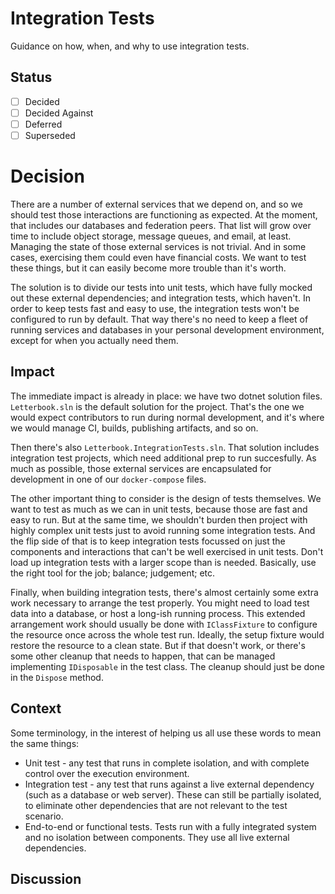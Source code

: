 ﻿# Integration Tests

Guidance on how, when, and why to use integration tests.

## Status

- [ ] Decided
- [ ] Decided Against
- [ ] Deferred
- [ ] Superseded

# Decision

There are a number of external services that we depend on, and so we should test those interactions are functioning as expected. At the moment, that includes our databases and federation peers. That list will grow over time to include object storage, message queues, and email, at least. Managing the state of those external services is not trivial. And in some cases, exercising them could even have financial costs. We want to test these things, but it can easily become more trouble than it's worth.

The solution is to divide our tests into unit tests, which have fully mocked out these external dependencies; and integration tests, which haven't. In order to keep tests fast and easy to use, the integration tests won't be configured to run by default. That way there's no need to keep a fleet of running services and databases in your personal development environment, except for when you actually need them.

## Impact

The immediate impact is already in place: we have two dotnet solution files. `Letterbook.sln` is the default solution for the project. That's the one we would expect contributors to run during normal development, and it's where we would manage CI, builds, publishing artifacts, and so on. 

Then there's also `Letterbook.IntegrationTests.sln`. That solution includes integration test projects, which need additional prep to run succesfully. As much as possible, those external services are encapsulated for development in one of our `docker-compose` files.

The other important thing to consider is the design of tests themselves. We want to test as much as we can in unit tests, because those are fast and easy to run. But at the same time, we shouldn't burden then project with highly complex unit tests just to avoid running some integration tests. And the flip side of that is to keep integration tests focussed on just the components and interactions that can't be well exercised in unit tests. Don't load up integration tests with a larger scope than is needed. Basically, use the right tool for the job; balance; judgement; etc.

Finally, when building integration tests, there's almost certainly some extra work necessary to arrange the test properly. You might need to load test data into a database, or host a long-ish running process. This extended arrangement work should usually be done with `IClassFixture` to configure the resource once across the whole test run. Ideally, the setup fixture would restore the resource to a clean state. But if that doesn't work, or there's some other cleanup that needs to happen, that can be managed implementing `IDisposable` in the test class. The cleanup should just be done in the `Dispose` method.

## Context

Some terminology, in the interest of helping us all use these words to mean the same things:

- Unit test - any test that runs in complete isolation, and with complete control over the execution environment.
- Integration test - any test that runs against a live external dependency (such as a database or web server). These can still be partially isolated, to eliminate other dependencies that are not relevant to the test scenario.
- End-to-end or functional tests. Tests run with a fully integrated system and no isolation between components. They use all live external dependencies.

## Discussion

